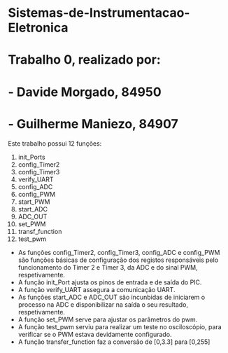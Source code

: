 # Sistemas-de-Instrumentacao-Eletronica
# Trabalho 0, realizado por:
#   - Davide Morgado,    84950
#   - Guilherme Maniezo, 84907
 
Este trabalho possui 12 funções:
 1) init_Ports
 2) config_Timer2
 3) config_Timer3
 4) verify_UART
 5) config_ADC 
 6) config_PWM
 7) start_PWM
 8) start_ADC
 9) ADC_OUT
 10) set_PWM
 11) transf_function
 12) test_pwm
 
 * As funções config_Timer2, config_Timer3, config_ADC e config_PWM são funções básicas de configuração dos registos responsáveis pelo funcionamento do Timer 2 e Timer 3, da  ADC e do sinal PWM, respetivamente.
 * A função init_Port ajusta os pinos de entrada e de saída do PIC.
 * A função verify_UART assegura a comunicação UART.
 * As funções start_ADC e ADC_OUT são incunbidas de iniciarem o processo na ADC e disponibilizar na saída o seu resultado, respetivamente.
 * A função set_PWM serve para ajustar os parâmetros do pwm.
 * A função test_pwm serviu para realizar um teste no osciloscópio, para verificar se o PWM estava devidamente configurado.
 * A função transfer_function faz a conversão de [0,3.3] para [0,255]
 